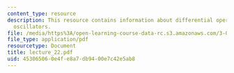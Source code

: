 ```yaml
---
content_type: resource
description: This resource contains information about differential operators and harmonic
  oscillators.
file: /media/https%3A/open-learning-course-data-rc.s3.amazonaws.com/3-016-mathematics-for-materials-scientists-and-engineers-fall-2005/453065060e4fe8a7db9400e7c42e5ab8_lecture_22.pdf
file_type: application/pdf
resourcetype: Document
title: lecture_22.pdf
uid: 45306506-0e4f-e8a7-db94-00e7c42e5ab8
---
```


